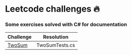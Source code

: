 # Leetcode challenges :fire:

### Some exercises solved with C# for documentation

 | Challenge     | Resolution      
| ------------- |:-------------:| 
| [TwoSum](https://leetcode.com/problems/two-sum/)     | TwoSumTests.cs| 
